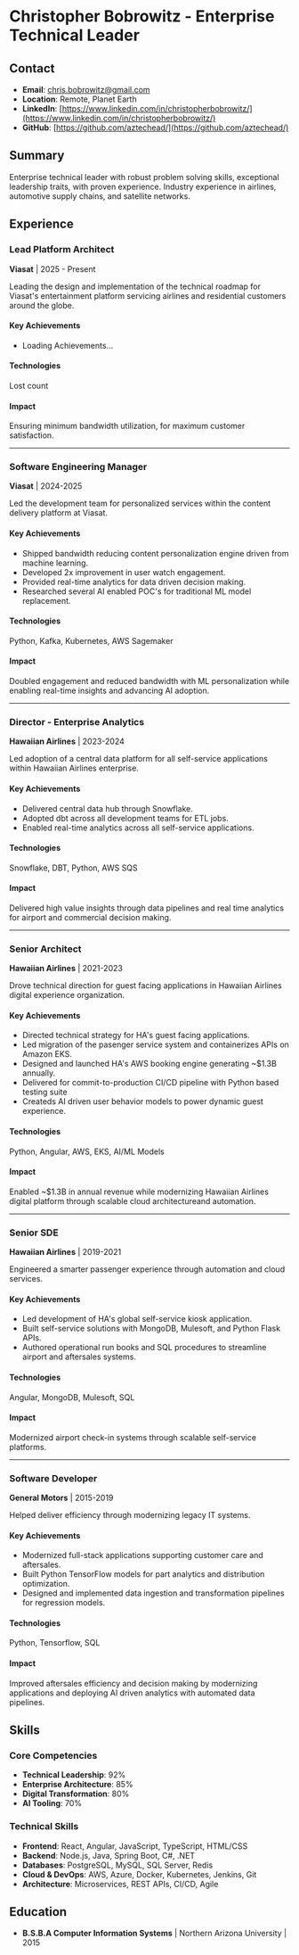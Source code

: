 # Christopher Bobrowitz - Enterprise Technical Leader

## Contact
- **Email**: chris.bobrowitz@gmail.com
- **Location**: Remote, Planet Earth
- **LinkedIn**: [https://www.linkedin.com/in/christopherbobrowitz/](https://www.linkedin.com/in/christopherbobrowitz/)
- **GitHub**: [https://github.com/aztechead/](https://github.com/aztechead/)

## Summary
Enterprise technical leader with robust problem solving skills, exceptional leadership traits, with proven experience. Industry experience in airlines, automotive supply chains, and satellite networks. 

## Experience

### Lead Platform Architect
**Viasat** | 2025 - Present

Leading the design and implementation of the technical roadmap for Viasat's entertainment platform servicing airlines and residential customers around the globe. 

#### Key Achievements
- Loading Achievements...

#### Technologies
Lost count

#### Impact
Ensuring minimum bandwidth utilization, for maximum customer satisfaction.

---

### Software Engineering Manager
**Viasat** | 2024-2025

Led the development team for personalized services within the content delivery platform at Viasat.

#### Key Achievements
- Shipped bandwidth reducing content personalization engine driven from machine learning.
- Developed 2x improvement in user watch engagement.
- Provided real-time analytics for data driven decision making.
- Researched several AI enabled POC's for traditional ML model replacement.

#### Technologies
Python, Kafka, Kubernetes, AWS Sagemaker

#### Impact
Doubled engagement and reduced bandwidth with ML personalization while enabling real-time insights and advancing AI adoption.

---

### Director - Enterprise Analytics
**Hawaiian Airlines** | 2023-2024

Led adoption of a central data platform for all self-service applications within Hawaiian Airlines enterprise.

#### Key Achievements
- Delivered central data hub through Snowflake.
- Adopted dbt across all development teams for ETL jobs.
- Enabled real-time analytics across all self-service applications.

#### Technologies
Snowflake, DBT, Python, AWS SQS

#### Impact
Delivered high value insights through data pipelines and real time analytics for airport and commercial decision making.

---

### Senior Architect
**Hawaiian Airlines** | 2021-2023

Drove technical direction for guest facing applications in Hawaiian Airlines digital experience organization.

#### Key Achievements
- Directed technical strategy for HA's guest facing applications.
- Led migration of the pasenger service system and containerizes APIs on Amazon EKS.
- Designed and launched HA's AWS booking engine generating ~$1.3B annually.
- Delivered for commit-to-production CI/CD pipeline with Python based testing suite
- Createds AI driven user behavior models to power dynamic guest experience. 

#### Technologies
Python, Angular, AWS, EKS, AI/ML Models

#### Impact
Enabled ~$1.3B in annual revenue while modernizing Hawaiian Airlines digital platform through scalable cloud architectureand automation.

---

### Senior SDE
**Hawaiian Airlines** | 2019-2021

Engineered a smarter passenger experience through automation and cloud services.

#### Key Achievements
- Led development of HA's global self-service kiosk application.
- Built self-service solutions with MongoDB, Mulesoft, and Python Flask APIs.
- Authored operational run books and SQL procedures to streamline airport and aftersales systems.

#### Technologies
Angular, MongoDB, Mulesoft, SQL

#### Impact
Modernized airport check-in systems through scalable self-service platforms.

---

### Software Developer
**General Motors** | 2015-2019

Helped deliver efficiency through modernizing legacy IT systems.

#### Key Achievements
- Modernized full-stack applications supporting customer care and aftersales.
- Built Python TensorFlow models for part analytics and distribution optimization.
- Designed and implemented data ingestion and transformation pipelines for regression models.

#### Technologies
Python, Tensorflow, SQL

#### Impact
Improved aftersales efficiency and decision making by modernizing applications and deploying AI driven analytics with automated data pipelines.

## Skills

### Core Competencies
- **Technical Leadership**: 92%
- **Enterprise Architecture**: 85%
- **Digital Transformation**: 80%
- **AI Tooling**: 70%

### Technical Skills
- **Frontend**: React, Angular, JavaScript, TypeScript, HTML/CSS
- **Backend**: Node.js, Java, Spring Boot, C#, .NET
- **Databases**: PostgreSQL, MySQL, SQL Server, Redis
- **Cloud & DevOps**: AWS, Azure, Docker, Kubernetes, Jenkins, Git
- **Architecture**: Microservices, REST APIs, CI/CD, Agile

## Education
- **B.S.B.A Computer Information Systems** | Northern Arizona University | 2015
